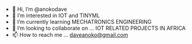 - 👋 Hi, I’m @anokodave
- 👀 I’m interested in IOT and TINYML
- 🌱 I’m currently learning MECHATRONICS ENGINEERING 
- 💞️ I’m looking to collaborate on ... IOT RELATED PROJECTS IN AFRICA
- 📫 How to reach me ... daveanoko@gmail.com

<!---
anokodafe/anokodafe is a ✨ special ✨ repository because its `README.md` (this file) appears on your GitHub profile.
You can click the Preview link to take a look at your changes.
--->
